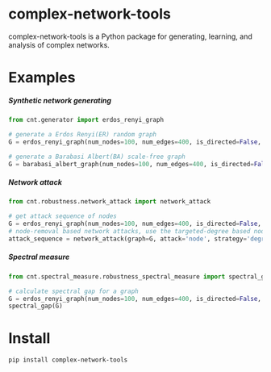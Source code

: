 # complex-network-tools

complex-network-tools is a Python package for generating, learning, and analysis of complex networks.

# Examples

##### Synthetic network generating

```python
from cnt.generator import erdos_renyi_graph

# generate a Erdos Renyi(ER) random graph
G = erdos_renyi_graph(num_nodes=100, num_edges=400, is_directed=False, is_weighted=False)

# generate a Barabasi Albert(BA) scale-free graph
G = barabasi_albert_graph(num_nodes=100, num_edges=400, is_directed=False, is_weighted=False) 
```

##### Network attack

```python
from cnt.robustness.network_attack import network_attack

# get attack sequence of nodes
G = erdos_renyi_graph(num_nodes=100, num_edges=400, is_directed=False, is_weighted=False)
# node-removal based network attacks, use the targeted-degree based node-removal strategy
attack_sequence = network_attack(graph=G, attack='node', strategy='degree')
```

##### Spectral measure

```python
from cnt.spectral_measure.robustness_spectral_measure import spectral_gap

# calculate spectral gap for a graph
G = erdos_renyi_graph(num_nodes=100, num_edges=400, is_directed=False, is_weighted=False)
spectral_gap(G)
```

# Install

```shell
pip install complex-network-tools
```
